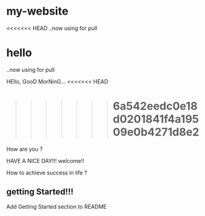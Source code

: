 # my-website

<<<<<<< HEAD
..now using for pull

# hello

..now using for pull

HEllo, GooD MorNinG...
<<<<<<< HEAD

> > > > > > > # 6a542eedc0e18d0201841f4a19509e0b4271d8e2

How are you ?

HAVE A NICE DAY!!!
welcome!!

How to achieve success in life ? 

## getting Started!!!
Add Getting Started section to README 
